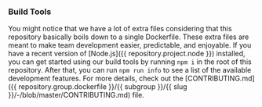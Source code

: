 ### Build Tools

You might notice that we have a lot of extra files considering that this repository basically boils down to a single Dockerfile. These extra files are meant to make team development easier, predictable, and enjoyable. If you have a recent version of [Node.js]({{ repository.project.node }}) installed, you can get started using our build tools by running `npm i` in the root of this repository. After that, you can run `npm run info` to see a list of the available development features. For more details, check out the [CONTRIBUTING.md]({{ repository.group.dockerfile }}/{{ subgroup }}/{{ slug }}/-/blob/master/CONTRIBUTING.md) file.
